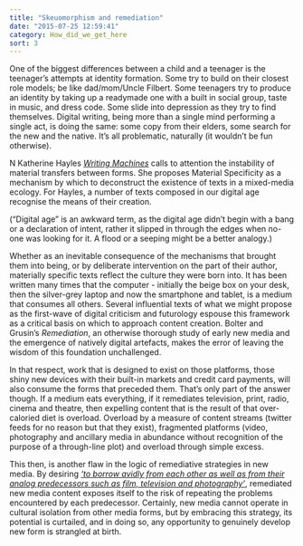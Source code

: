 ```yaml
---
title: "Skeuomorphism and remediation"
date: "2015-07-25 12:59:41"
category: How_did_we_get_here
sort: 3
---
```


One of the biggest differences between a child and a teenager is the
teenager’s attempts at identity formation. Some try to build on their
closest role models; be like dad/mom/Uncle Filbert. Some teenagers try
to produce an identity by taking up a readymade one with a built in
social group, taste in music, and dress code. Some slide into depression
as they try to find themselves. Digital writing, being more than a
single mind performing a single act, is doing the same: some copy from
their elders, some search for the new and the native. It’s all
problematic, naturally (it wouldn’t be fun otherwise).

N Katherine Hayles [*Writing Machines*](https://mitpress.mit.edu/books/writing-machines) calls to attention the instability
of material transfers between forms. She proposes Material Specificity
as a mechanism by which to deconstruct the existence of texts in a
mixed-media ecology. For Hayles, a number of texts composed in our
digital age recognise the means of their creation.

(“Digital age” is an awkward term, as the digital age didn’t begin with
a bang or a declaration of intent, rather it slipped in through the
edges when no-one was looking for it. A flood or a seeping might be a
better analogy.)

Whether as an inevitable consequence of the mechanisms that brought them
into being, or by deliberate intervention on the part of their author,
materially specific texts reflect the culture they were born into. It
has been written many times that the computer - initially the beige box
on your desk, then the silver-grey laptop and now the smartphone and
tablet, is a medium that consumes all others. Several influential texts
of what we might propose as the first-wave of digital criticism and
futurology espouse this framework as a critical basis on which to
approach content creation. Bolter and Grusin’s *Remediation*, an otherwise
thorough study of early new media and the emergence of natively digital
artefacts, makes the error of leaving the wisdom of this foundation
unchallenged.

In that respect, work that is designed to exist on those platforms,
those shiny new devices with their built-in markets and credit card
payments, will also consume the forms that preceded them. That’s only
part of the answer though. If a medium eats everything, if it remediates
television, print, radio, cinema and theatre, then expelling content
that is the result of that over-caloried diet is overload. Overload by a
measure of content streams (twitter feeds for no reason but that they
exist), fragmented platforms (video, photography and ancillary media in
abundance without recognition of the purpose of a through-line plot) and
overload through simple excess.

This then, is another flaw in the logic of remediative strategies in new
media. By desiring [*‘to borrow avidly from each other as well as from
their analog predecessors such as film, television and photography’*](http://www.dcrc.org.uk/wp-content/uploads/2013/08/hybrid_stories_0.pdf),
remediated new media content exposes itself to the risk of repeating the
problems encountered by each predecessor. Certainly, new media cannot
operate in cultural isolation from other media forms, but by embracing
this strategy, its potential is curtailed, and in doing so, any
opportunity to genuinely develop new form is strangled at birth.
